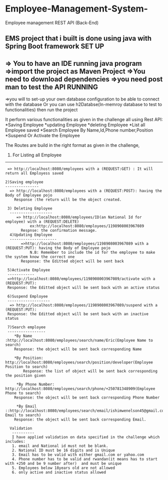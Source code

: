 # Employee-Management-System-
Employee management REST API (Back-End)

EMS project that i built is done using java with Spring Boot framework 
SET UP
----------
=> You to have an IDE running java program 
=>import the project as Maven Project 
=>You need to download dependencies 
=>you need post man to test the API
RUNNING
-------
=>you will to set-up your own database configuration to be able to connect with the database 
  Or you can use h2Databse(In-memroy database to test to functionalities)
then run the project 

It perform various functionalities as given in the challenge all using Rest API:
 *Saving Employee
 *updating Employee
 *deleting Employee
 *List all Employee saved
 *Search Employee By Name,Id,Phone number,Position
 *Suspend Or Activate the Employee
 
 The Routes are build in the right format as given in the challenge,
   1) For Listing all Employee
   ---------------------
     => http://localhost:8080/employees with a (REQUEST:GET) : It will return all Employess saved
      
    2)Saving employee
    ---------------
      => http://localhost:8080/employees with a (REQUEST:POST): having the Body of Employee pojo
        Response :the return will be the object created.
        
     3) Deleting Employee
      -------------------
         => http://localhost:8080/employees/ID(an National Id for employee) with a (REQUEST:DELETE)
               ex:http://localhost:8080/employees/1198908003967089
           Respnse: the confirmation message.
      4)Updating Employee
      ---------------------
           =>http://localhost:8080/employees/1198908003967089 with a (REQUEST:PUT): having the Body of Employee pojo
               N.B: Remember to include the id for the employee to make the system know the correct one 
           Response: the Editted object will be sent back 
           
     5)Activate Employee
     ------------
     =>http://localhost:8080/employees/1198908003967089/activate with a (REQUEST:PUT): 
     Response: the Editted object will be sent back with an active status
     
     6)Suspend Employee
     -------------------
      => http://localhost:8080/employees/1198908003967089/suspend with a (REQUEST:PUT): 
     Response: the Editted object will be sent back with an inactive status
     
     7)Search employee
     -----------------
        *By Name :http://localhost:8080/employees/search/name/Eric(Employee Name to search)
        Response: the object will be sent back corresponding Name
        
        *By Position: http://localhost:8080/employees/search/position/developer(Employee Position to search)
            Response: the list of object will be sent back corresponding the position given
            
         *By Phone Number: http://localhost:8080/employees/search/phone/+250781348909(Employee Phone to search)
        Response: the object will be sent back corresponding Phone Number 
        
         *By Email ::http://localhost:8080/employees/search/email/ishimwenelson45@gmail.com(Employee Email to search)
        Response: the object will be sent back corresponding Email.
        
      Validation
       ----------
       I have applied validation on data specified in the challenge which includes: 
       1. email and National id must not be blank.
       2. National ID must be 16 digits and is Unique
       3. Email has to be valid with either gmail.com or yahoo.com 
       4. Phone number has to be valid and rwandan(it means has to start with +250 and be 9 number after)  and must be unique
       5. Employees below 18years old are not allowed 
       6. only active and inactive status allowed 
      
      
        
